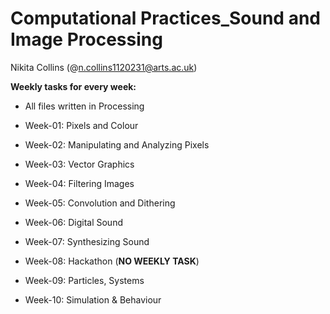 # Computational Practices_Sound and Image Processing
 
 Nikita Collins (@n.collins1120231@arts.ac.uk)

**Weekly tasks for every week:**
- All files written in Processing 


- Week-01: Pixels and Colour
- Week-02: Manipulating and Analyzing Pixels
- Week-03: Vector Graphics
- Week-04: Filtering Images
- Week-05: Convolution and Dithering
- Week-06: Digital Sound
- Week-07: Synthesizing Sound
- Week-08: Hackathon (**NO WEEKLY TASK**)
- Week-09: Particles, Systems
- Week-10: Simulation & Behaviour
